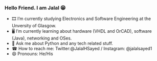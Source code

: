 ### Hello Friend. I am Jalal 😁

- 🎞 I’m currently studying Electronics and Software Engineering at the Unversity of Glasgow.
- 🖥 I’m currently learning about hardware (VHDL and OrCAD), software (Java), networking and OSes.
- 🐍 Ask me about Python and any tech related stuff.
- ☎ How to reach me: Twitter:@JalalHSayed / Instagram: @jalalsayed1
- 😄 Pronouns: He/His
